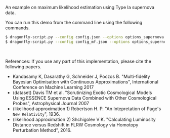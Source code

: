
An example on maximum likelihood estimation using Type Ia supernova data.

You can run this demo from the command line using the following commands.
```bash
$ dragonfly-script.py --config config.json --options options_supernova.txt
$ dragonfly-script.py --config config_mf.json --options options_supernova.txt # For multi-fidelity version
```

&nbsp;


References: If you use any part of this implementation, please cite the following papers.
  - Kandasamy K, Dasarathy G, Schneider J, Poczos B. "Multi-fidelity Bayesian Optimisation
    with Continuous Approximations", International Conference on Machine Learning 2017
  - (dataset) Davis TM et al. "Scrutinizing Exotic Cosmological Models Using ESSENCE
    Supernova Data Combined with Other Cosmological Probes", Astrophysical Journal 2007
  - (likelihood approximation 1) Robertson H. P. "An Intepretation of Page's ``New
    Relativity``", 1936.
  - (likelihood approximation 2) Shchigolev V K. "Calculating Luminosity Distance versus
    Redshift in FLRW Cosmology via Homotopy Perturbation Method", 2016.

